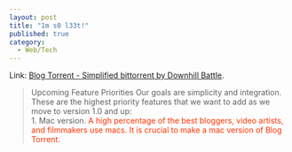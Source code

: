 ```yaml
---
layout: post
title: "1m s0 l33t!"
published: true
category:
  - Web/Tech
---
```

<p>Link: <a href="http://www.blogtorrent.com/" title="Blog Torrent - Simplified bittorrent by Downhill Battle">Blog Torrent - Simplified bittorrent by Downhill Battle</a>.

</p><blockquote cite="http://www.blogtorrent.com/"><p>Upcoming Feature Priorities
Our goals are simplicity and integration. These are the highest priority features that we want to add as we move to version 1.0 and up:<br />1. Mac version. <span style="color: #ff3300;">A high percentage of the best bloggers, video artists, and filmmakers use macs. It is crucial to make a mac version of Blog Torrent.</span>
</p></blockquote>

